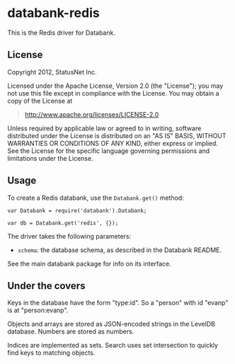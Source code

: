 databank-redis
==============

This is the Redis driver for Databank.

License
-------

Copyright 2012, StatusNet Inc.

Licensed under the Apache License, Version 2.0 (the "License");
you may not use this file except in compliance with the License.
You may obtain a copy of the License at

> http://www.apache.org/licenses/LICENSE-2.0

Unless required by applicable law or agreed to in writing, software
distributed under the License is distributed on an "AS IS" BASIS,
WITHOUT WARRANTIES OR CONDITIONS OF ANY KIND, either express or implied.
See the License for the specific language governing permissions and
limitations under the License.

Usage
-----

To create a Redis databank, use the `Databank.get()` method:

    var Databank = require('databank').Databank;
    
    var db = Databank.get('redis', {});

The driver takes the following parameters:

* `schema`: the database schema, as described in the Databank README.

See the main databank package for info on its interface.

Under the covers
----------------

Keys in the database have the form "type:id". So a "person" with id
"evanp" is at "person:evanp".

Objects and arrays are stored as JSON-encoded strings in the LevelDB
database. Numbers are stored as numbers.

Indices are implemented as sets. Search uses set intersection to
quickly find keys to matching objects.

